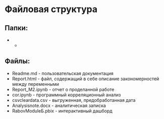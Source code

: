 # Файловая структура 
## Папки:
- -
## Файлы:
* Readme.md - пользовательская документация
* Report.html - файл, содержащий в себе описание закономерностей между переменными
* Report_M2.ipynb - отчет о проделанной работе
* cor.ipynb - программный корреляционный анализ
* csvcleardata.csv - выгруженная, предобработанная дата
* Analysisnote.docx - аналитическая записка
* RabovModuleБ.pbix - интерактивный дашборд